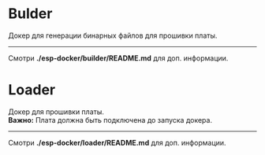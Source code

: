 # Bulder  
Докер для генерации бинарных файлов для прошивки платы.  
___
Смотри __./esp-docker/builder/README.md__ для доп. информации.  
# Loader
Докер для прошивки платы.  
__Важно:__ Плата должна быть подключена до запуска докера.  
___  
Смотри __./esp-docker/loader/README.md__ для доп. информации.  